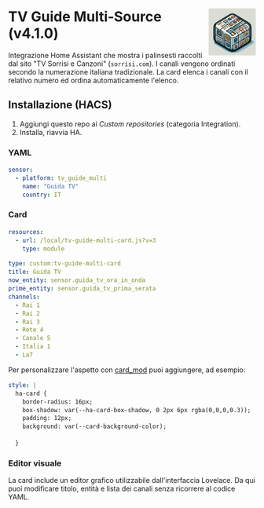 # <img src="logo.png" width="96" alt="icon" align="right">
# TV Guide Multi‑Source (v4.1.0)

Integrazione Home Assistant che mostra i palinsesti raccolti dal sito
"TV Sorrisi e Canzoni" (`sorrisi.com`). I canali vengono ordinati secondo la
numerazione italiana tradizionale. La card elenca i canali con il relativo numero ed ordina automaticamente l'elenco.


## Installazione (HACS)
1. Aggiungi questo repo ai *Custom repositories* (categoria Integration).
2. Installa, riavvia HA.

### YAML
```yaml
sensor:
  - platform: tv_guide_multi
    name: "Guida TV"
    country: IT
```

### Card
```yaml
resources:
  - url: /local/tv-guide-multi-card.js?v=3
    type: module
```

```yaml
type: custom:tv-guide-multi-card
title: Guida TV
now_entity: sensor.guida_tv_ora_in_onda
prime_entity: sensor.guida_tv_prima_serata
channels:
  - Rai 1
  - Rai 2
  - Rai 3
  - Rete 4
  - Canale 5
  - Italia 1
  - La7
```

Per personalizzare l'aspetto con [card_mod](https://github.com/thomasloven/lovelace-card-mod) puoi aggiungere, ad esempio:

```yaml
style: |
  ha-card {
    border-radius: 16px;
    box-shadow: var(--ha-card-box-shadow, 0 2px 6px rgba(0,0,0,0.3));
    padding: 12px;
    background: var(--card-background-color);

  }
```

### Editor visuale
La card include un editor grafico utilizzabile dall'interfaccia Lovelace.
Da qui puoi modificare titolo, entità e lista dei canali senza ricorrere
al codice YAML.
